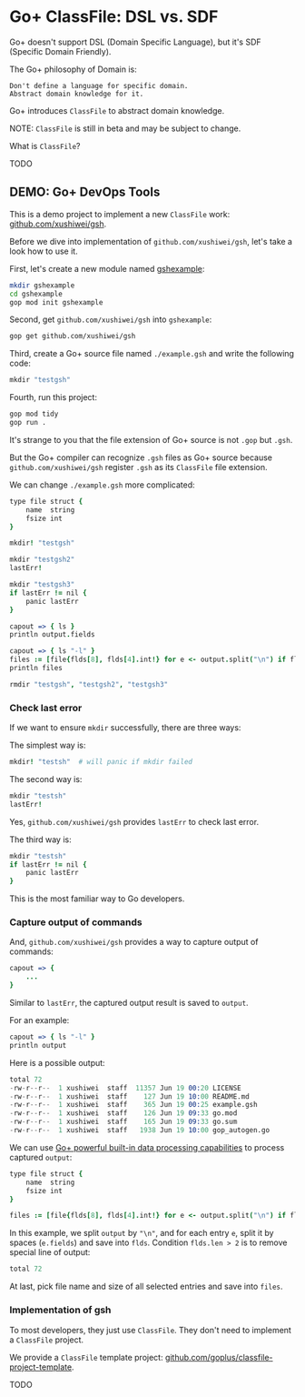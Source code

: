 Go+ ClassFile: DSL vs. SDF
=====

Go+ doesn't support DSL (Domain Specific Language), but it's SDF (Specific Domain Friendly).

The Go+ philosophy of Domain is:

```
Don't define a language for specific domain.
Abstract domain knowledge for it.
```

Go+ introduces `ClassFile` to abstract domain knowledge.

NOTE: `ClassFile` is still in beta and may be subject to change.

What is `ClassFile`?

TODO


## DEMO: Go+ DevOps Tools

This is a demo project to implement a new `ClassFile` work: [github.com/xushiwei/gsh](https://github.com/xushiwei/gsh).

Before we dive into implementation of `github.com/xushiwei/gsh`, let's take a look how to use it.

First, let's create a new module named [gshexample](https://github.com/xushiwei/gshexample):

```sh
mkdir gshexample
cd gshexample
gop mod init gshexample
```

Second, get `github.com/xushiwei/gsh` into `gshexample`:

```sh
gop get github.com/xushiwei/gsh
```

Third, create a Go+ source file named `./example.gsh` and write the following code:

```coffee
mkdir "testgsh"
```

Fourth, run this project:

```sh
gop mod tidy
gop run .
```

It's strange to you that the file extension of Go+ source is not `.gop` but `.gsh`.

But the Go+ compiler can recognize `.gsh` files as Go+ source because `github.com/xushiwei/gsh` register `.gsh` as its `ClassFile` file extension.

We can change `./example.gsh` more complicated:

```coffee
type file struct {
	name  string
	fsize int
}

mkdir! "testgsh"

mkdir "testgsh2"
lastErr!

mkdir "testgsh3"
if lastErr != nil {
	panic lastErr
}

capout => { ls }
println output.fields

capout => { ls "-l" }
files := [file{flds[8], flds[4].int!} for e <- output.split("\n") if flds := e.fields; flds.len > 2]
println files

rmdir "testgsh", "testgsh2", "testgsh3"
```

### Check last error

If we want to ensure `mkdir` successfully, there are three ways:

The simplest way is:

```coffee
mkdir! "testsh"  # will panic if mkdir failed
```

The second way is:

```coffee
mkdir "testsh"
lastErr!
```

Yes, `github.com/xushiwei/gsh` provides `lastErr` to check last error.

The third way is:

```coffee
mkdir "testsh"
if lastErr != nil {
    panic lastErr
}
```

This is the most familiar way to Go developers.

### Capture output of commands

And, `github.com/xushiwei/gsh` provides a way to capture output of commands:

```coffee
capout => {
    ...
}
```

Similar to `lastErr`, the captured output result is saved to `output`.

For an example:

```coffee
capout => { ls "-l" }
println output
```

Here is a possible output:

```s
total 72
-rw-r--r--  1 xushiwei  staff  11357 Jun 19 00:20 LICENSE
-rw-r--r--  1 xushiwei  staff    127 Jun 19 10:00 README.md
-rw-r--r--  1 xushiwei  staff    365 Jun 19 00:25 example.gsh
-rw-r--r--  1 xushiwei  staff    126 Jun 19 09:33 go.mod
-rw-r--r--  1 xushiwei  staff    165 Jun 19 09:33 go.sum
-rw-r--r--  1 xushiwei  staff   1938 Jun 19 10:00 gop_autogen.go
```

We can use [Go+ powerful built-in data processing capabilities](doc/docs.md#data-processing) to process captured `output`:

```coffee
type file struct {
	name  string
	fsize int
}

files := [file{flds[8], flds[4].int!} for e <- output.split("\n") if flds := e.fields; flds.len > 2]
```

In this example, we split `output` by `"\n"`, and for each entry `e`, split it by spaces (`e.fields`) and save into `flds`. Condition `flds.len > 2` is to remove special line of output:

```s
total 72
```

At last, pick file name and size of all selected entries and save into `files`.


### Implementation of gsh

To most developers, they just use `ClassFile`. They don't need to implement a `ClassFile` project.

We provide a `ClassFile` template project: [github.com/goplus/classfile-project-template](https://github.com/goplus/classfile-project-template).

TODO
